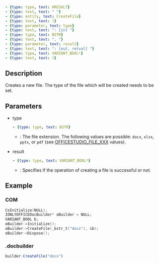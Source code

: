 ```yml signature
- {type: type, text: HRESULT}
- {type: text, text: " "}
- {type: entity, text: CreateFile}
- {type: text, text: (}
- {type: parameter, text: type}
- {type: text, text: ": [in] "}
- {type: type, text: BSTR}
- {type: text, text: ", "}
- {type: parameter, text: result}
- {type: text, text: ": [out, retval] "}
- {type: type, text: VARIANT_BOOL*}
- {type: text, text: )}
```

## Description

Creates a new file. The type of the file which will be created needs to be set.

## Parameters

<parameters>

- type

  ```yml signature.variant="inline"
  - {type: type, text: BSTR}
  ```

  - : The file extension. The following values are possible: `docx`, `xlsx`, `pptx`, or `pdf` (see [OFFICESTUDIO\_FILE\_XXX](../../../../Builder%20App/Overview/index.md#format-types) values).

- result

  ```yml signature.variant="inline"
  - {type: type, text: VARIANT_BOOL*}
  ```

  - : Specifies if the operation of creating a file is successful or not.

</parameters>

## Example

### COM

```cpp
CoInitialize(NULL);
IONLYOFFICEDocBuilder* oBuilder = NULL;
VARIANT_BOOL b;
oBuilder->Initialize();
oBuilder->CreateFile(_bstr_t("docx"), &b);
oBuilder->Dispose();
```

### .docbuilder

```ts
builder.CreateFile("docx")
```
